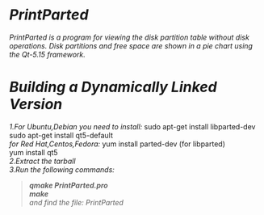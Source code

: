 # *PrintParted* 
*PrintParted is a program for viewing the disk partition table without disk operations. Disk partitions and free space are shown in a pie chart using the Qt-5.15 framework.* 

# *Building a Dynamically Linked Version*
*1.For Ubuntu,Debian you need to install:* sudo apt-get install libparted-dev<br />
  sudo apt-get install qt5-default<br /> 
*for Red Hat,Centos,Fedora:*  yum install parted-dev (for libparted)<br />
  yum install qt5<br /> 
*2.Extract the tarball*<br />
*3.Run the following commands:*<br />
>*__qmake PrintParted.pro__*<br />
>*__make__*<br /> 
*and find the file: PrintParted*
